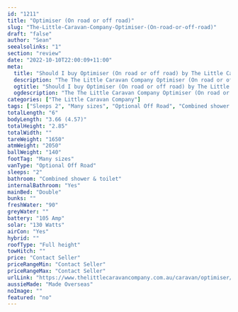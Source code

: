 ```yaml
---
id: "1211"
title: "Optimiser (On road or off road)"
slug: "The-Little-Caravan-Company-Optimiser-(On-road-or-off-road)"
draft: "false"
author: "Sean"
seealsolinks: "1"
section: "review"
date: "2022-10-10T22:00:09+11:00"
meta:
  title: "Should I buy Optimiser (On road or off road) by The Little Caravan Company?"
  description: "The The Little Caravan Company Optimiser (On road or off road) is classed as Optional Off Road, and sleeps 2 people. It is Made Overseas and comes in at Many sizes. It generally has Combined shower & toilet."
  ogtitle: "Should I buy Optimiser (On road or off road) by The Little Caravan Company?"
  ogdescription: "The The Little Caravan Company Optimiser (On road or off road) is classed as Optional Off Road, and sleeps 2 people. It is Made Overseas and comes in at Many sizes. It generally has Combined shower & toilet."
categories: ["The Little Caravan Company"]
tags: ["Sleeps 2", "Many sizes", "Optional Off Road", "Combined shower & toilet", "Full height", "Price Unknown"]
totalLength: "6"
bodyLength: "3.66 (4.57)"
totalHeight: "2.85"
totalWidth: ""
tareWeight: "1650"
atmWeight: "2050"
ballWeight: "140"
footTag: "Many sizes"
vanType: "Optional Off Road"
sleeps: "2"
bathroom: "Combined shower & toilet"
internalBathroom: "Yes"
mainBed: "Double"
bunks: ""
freshWater: "90"
greyWater: ""
battery: "105 Amp"
solar: "130 Watts"
airCon: "Yes"
hybrid: ""
roofType: "Full height"
towHitch: ""
price: "Contact Seller"
priceRangeMin: "Contact Seller"
priceRangeMax: "Contact Seller"
urlLink: "https://www.thelittlecaravancompany.com.au/caravan/optimiser/"
aussieMade: "Made Overseas"
noImage: ""
featured: "no"
---
```

